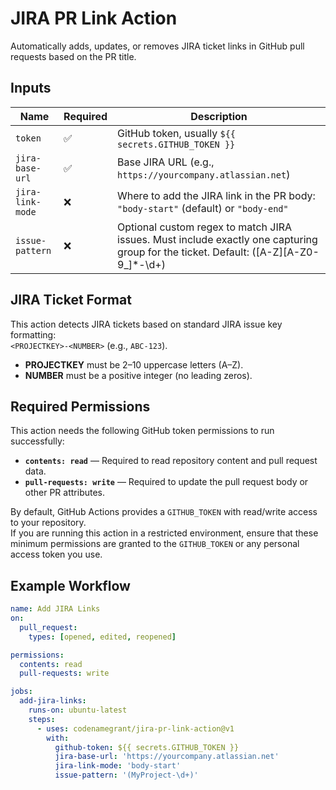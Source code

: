 # JIRA PR Link Action

Automatically adds, updates, or removes JIRA ticket links in GitHub pull requests based on the PR title.

## Inputs

| Name             | Required | Description                                                                                                                          |
| ---------------- | -------- | ------------------------------------------------------------------------------------------------------------------------------------ |
| `token`          | ✅       | GitHub token, usually `${{ secrets.GITHUB_TOKEN }}`                                                                                  |
| `jira-base-url`  | ✅       | Base JIRA URL (e.g., `https://yourcompany.atlassian.net`)                                                                            |
| `jira-link-mode` | ❌       | Where to add the JIRA link in the PR body: `"body-start"` (default) or `"body-end"`                                                  |
| `issue-pattern`  | ❌       | Optional custom regex to match JIRA issues. Must include exactly one capturing group for the ticket. Default: ([A-Z][A-Z0-9_]\*-\d+) |

## JIRA Ticket Format

This action detects JIRA tickets based on standard JIRA issue key formatting:  
`<PROJECTKEY>-<NUMBER>` (e.g., `ABC-123`).

- **PROJECTKEY** must be 2–10 uppercase letters (A–Z).
- **NUMBER** must be a positive integer (no leading zeros).

## Required Permissions

This action needs the following GitHub token permissions to run successfully:

- **`contents: read`** — Required to read repository content and pull request data.
- **`pull-requests: write`** — Required to update the pull request body or other PR attributes.

By default, GitHub Actions provides a `GITHUB_TOKEN` with read/write access to your repository.  
If you are running this action in a restricted environment, ensure that these minimum permissions are granted to the `GITHUB_TOKEN` or any personal access token you use.

## Example Workflow

```yaml
name: Add JIRA Links
on:
  pull_request:
    types: [opened, edited, reopened]

permissions:
  contents: read
  pull-requests: write

jobs:
  add-jira-links:
    runs-on: ubuntu-latest
    steps:
      - uses: codenamegrant/jira-pr-link-action@v1
        with:
          github-token: ${{ secrets.GITHUB_TOKEN }}
          jira-base-url: 'https://yourcompany.atlassian.net'
          jira-link-mode: 'body-start'
          issue-pattern: '(MyProject-\d+)'
```
